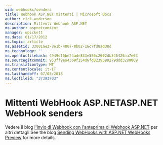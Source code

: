 ```yaml
---
uid: webhooks/senders
title: Webhook ASP.NET mittenti | Microsoft Docs
author: rick-anderson
description: Mittenti Webhook ASP.NET
ms.author: aspnetcontent
manager: wpickett
ms.date: 01/17/2012
ms.topic: article
ms.assetid: 33001ae2-8e1b-4807-8b02-16c7fd8ad38d
ms.technology: ''
ms.openlocfilehash: 4949ef5be24ade833e556c2602db345426aa7e63
ms.sourcegitcommit: 953ff9ea4369f154d6fd0239599279ddd3280009
ms.translationtype: MT
ms.contentlocale: it-IT
ms.lasthandoff: 07/03/2018
ms.locfileid: "37393703"
---
```

# <a name="aspnet-webhook-senders"></a><span data-ttu-id="ddcaf-103">Mittenti WebHook ASP.NET</span><span class="sxs-lookup"><span data-stu-id="ddcaf-103">ASP.NET WebHook senders</span></span>

<span data-ttu-id="ddcaf-104">Vedere il blog [l'invio di Webhook con l'anteprima di Webhook ASP.NET](http://blogs.msdn.com/b/webdev/archive/2015/09/15/sending-webhooks-with-asp-net-webhooks-preview.aspx) per altri dettagli.</span><span class="sxs-lookup"><span data-stu-id="ddcaf-104">See the blog [Sending WebHooks with ASP.NET WebHooks Preview](http://blogs.msdn.com/b/webdev/archive/2015/09/15/sending-webhooks-with-asp-net-webhooks-preview.aspx) for more details.</span></span>
